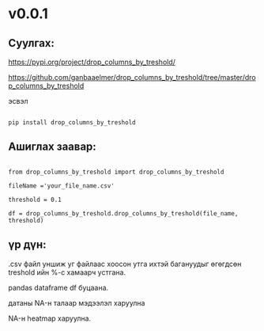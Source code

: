 # v0.0.1

## Суулгах:

https://pypi.org/project/drop_columns_by_treshold/

https://github.com/ganbaaelmer/drop_columns_by_treshold/tree/master/drop_columns_by_treshold

эсвэл

```

pip install drop_columns_by_treshold

```

## Ашиглах заавар:

```

from drop_columns_by_treshold import drop_columns_by_treshold

fileName ='your_file_name.csv'

threshold = 0.1

df = drop_columns_by_treshold.drop_columns_by_treshold(file_name, threshold)

```

## үр дүн:

.csv файл уншиж уг файлаас хоосон утга ихтэй багануудыг өгөгдсөн treshold ийн %-с хамаарч устгана.

pandas dataframe df буцаана.

датаны NA-н талаар мэдээлэл харуулна

NA-н heatmap харуулна. 
